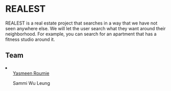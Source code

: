 # REALEST

REALEST is a real estate project that searches in a way that we have
not seen anywhere else. We will let the user search what they want
around their neighborhood. For example, you can search for an
apartment that has a fitness studio around it.

## Team
<li>
  <ul><a href="https://github.com/y4smeen">Yasmeen Roumie</a></ul>
  <ul>Sammi Wu Leung</ul>
</li>

